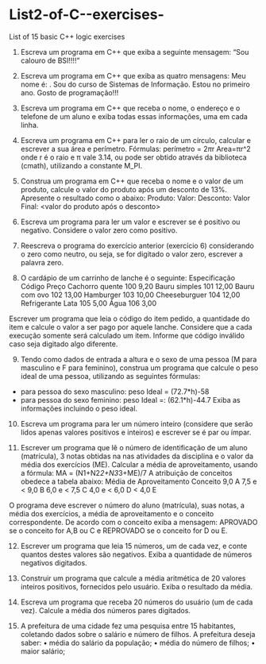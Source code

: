 # List2-of-C--exercises-
List of 15 basic C++ logic exercises

1) Escreva um programa em C++  que exiba a seguinte mensagem: “Sou calouro de BSI!!!!”
	
2) Escreva um programa em C++ que exiba as quatro mensagens:
Meu nome é: <seu nome>.
Sou do curso de Sistemas de Informação.
Estou no primeiro ano.
Gosto de programação!!!

3) Escreva um programa em C++ que receba o nome, o endereço e o telefone de um aluno e exiba todas essas informações, uma em cada linha.
  
4) Escreva um programa em C++ para ler o raio de um círculo, calcular e escrever a sua área e perímetro. 
  Fórmulas:  perímetro =  2*π*r  Area=πr^2  onde r é o raio e π vale 3.14, ou pode ser obtido através da biblioteca (cmath), utilizando a constante M_PI.
 
5) Construa um programa em C++ que receba o nome e o valor de um produto, calcule o valor do produto após um desconto de 13%. Apresente o resultado como o abaixo:
Produto: <nome do produto>
Valor: <valor original do produto>
Desconto: <valor do desconto>
Valor Final: <valor do produto após o desconto>
  
6) Escreva um programa para ler um valor e escrever se é positivo ou negativo. Considere o valor zero como positivo.

7) Reescreva o programa do exercício anterior (exercício 6) considerando o zero como neutro, ou seja, se for digitado o valor zero, escrever a palavra zero. 
  
8) O cardápio de um carrinho de lanche é o seguinte: 
Especificação	Código	Preço
Cachorro quente	  100	 9,20
Bauru simples	    101	 12,00
Bauru com ovo	    102	 13,00
Hamburger	        103	 10,00
Cheeseburguer	    104	 12,00
Refrigerante Lata	105	 5,00
Água	106	3,00

Escrever um programa que leia o código do item pedido, a quantidade do item e calcule o valor a ser pago por aquele lanche. 
Considere que a cada execução somente será calculado um item. Informe que código inválido caso seja digitado algo diferente.
  
9) Tendo como dados de entrada a altura e o sexo de uma pessoa (M para masculino e F para feminino), construa um programa que calcule o peso 
ideal de uma pessoa, utilizando as seguintes fórmulas: 
- para pessoa do sexo masculino: peso Ideal =  (72.7*h)-58
- para pessoa do sexo feminino: peso Ideal =: (62.1*h)-44.7
Exiba as informações incluindo o peso ideal.
 
10) Escreva um programa para ler um número inteiro (considere que serão lidos apenas valores positivos e inteiros) e escrever se é par ou ímpar.
  
11.	Escrever um programa que lê o número de identificação de um aluno (matrícula), 3 notas obtidas na nas atividades da disciplina e o valor da média 
dos exercícios (ME). Calcular a média de aproveitamento, usando a fórmula: MA = (N1+N2*2+N3*3+ME)/7
A atribuição de conceitos obedece a tabela abaixo:
Média de Aproveitamento	Conceito
9,0	                       A
7,5 e < 9,0       	       B
6,0 e < 7,5	               C
4,0 e < 6,0 	             D
< 4,0	                     E

O programa deve escrever o número do aluno (matrícula), suas notas, a média dos exercícios, a média de aproveitamento e o conceito correspondente. 
De acordo com o conceito exiba a mensagem: APROVADO se o conceito for A,B ou C e REPROVADO se o conceito for D ou E.
  
12) Escrever um programa que leia 15 números, um de cada vez, e conte quantos destes valores são negativos. Exiba a quantidade de números negativos digitados. 
  
13)	Construir um programa que calcule a média aritmética de 20 valores inteiros positivos, fornecidos pelo usuário. Exiba o resultado da média. 

14) Escreva um programa que receba 20 números do usuário (um de cada vez). Calcule a média dos números pares digitados.
  
15)	A prefeitura de uma cidade fez uma pesquisa entre 15 habitantes, coletando dados sobre o salário e número de filhos. A prefeitura deseja saber:
•	média do salário da população; 
•	média do número de filhos; 
•	maior salário; 

  
